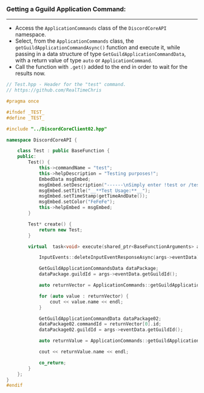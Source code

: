 
### **Getting a Gguild Application Command:**
---
- Access the `ApplicationCommands` class of the `DiscordCoreAPI` namespace.
- Select, from the `ApplicationCommands` class, the `getGuildApplicationCommandAsync()` function and execute it, while passing in a data structure of type `GetGuildApplicationCommandData`, with a return value of type `auto` or `ApplicationCommand`.
- Call the function with `.get()` added to the end in order to wait for the results now.

```cpp
// Test.hpp - Header for the "test" command.
// https://github.com/RealTimeChris

#pragma once

#ifndef _TEST_
#define _TEST_

#include "../DiscordCoreClient02.hpp"

namespace DiscordCoreAPI {

	class Test : public BaseFunction {
	public:
		Test() {
			this->commandName = "test";
			this->helpDescription = "Testing purposes!";
			EmbedData msgEmbed;
			msgEmbed.setDescription("------\nSimply enter !test or /test!\n------");
			msgEmbed.setTitle("__**Test Usage:**__");
			msgEmbed.setTimeStamp(getTimeAndDate());
			msgEmbed.setColor("FeFeFe");
			this->helpEmbed = msgEmbed;
		}

		Test* create() {
			return new Test;
		}

		virtual  task<void> execute(shared_ptr<BaseFunctionArguments> args) {

			InputEvents::deleteInputEventResponseAsync(args->eventData).get();

			GetGuildApplicationCommandsData dataPackage;
			dataPackage.guildId = args->eventData.getGuildId();

			auto returnVector = ApplicationCommands::getGuildApplicationCommandsAsync(dataPackage).get();

			for (auto value : returnVector) {
				cout << value.name << endl;
			}

			GetGuildApplicationCommandData dataPackage02;
			dataPackage02.commandId = returnVector[0].id;
			dataPackage02.guildId = args->eventData.getGuildId();

			auto returnValue = ApplicationCommands::getGuildApplicationCommandAsync(dataPackage02).get();

			cout << returnValue.name << endl;

			co_return;
		}
	};
}
#endif
```
